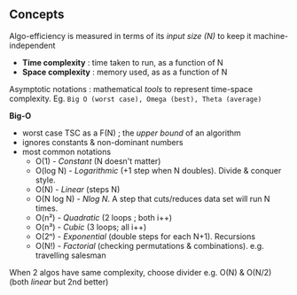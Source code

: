 
## Concepts

Algo-efficiency is measured in terms of its *input size (N)* to keep it machine-independent
- **Time complexity** : time taken to run, as a function of N
- **Space complexity** : memory used, as as a function of N

Asymptotic notations : mathematical *tools* to represent time-space complexity. Eg. `Big O (worst case), Omega (best), Theta (average)`

**Big-O** 
- worst case TSC as a F(N) ; the *upper bound* of an algorithm
- ignores constants & non-dominant numbers
- most common notations 
	- O(1) - *Constant* (N doesn't matter)
	- O(log N) - *Logarithmic* (+1 step when N doubles). Divide & conquer style.
	- O(N) - *Linear* (steps  N)
	- O(N log N) - *Nlog N*. A step that cuts/reduces data set will run N times.
	- O(n²) - *Quadratic* (2 loops ; both i++)
	- O(n³) - *Cubic* (3 loops; all i++)
	- O(2ⁿ) - *Exponential* (double steps for each N+1). Recursions
	- O(N!) - *Factorial* (checking permutations & combinations). e.g. travelling salesman

When 2 algos have same complexity, choose divider e.g. O(N) & O(N/2) (both *linear* but 2nd better)